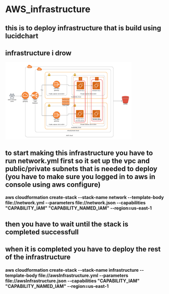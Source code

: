 # AWS_infrastructure

## this is to deploy infrastructure that is build using lucidchart

## infrastructure i drow  

<img align="center" src="https://github.com/mhmdahmedfathi/AWS_infrastructure/blob/main/infrastructure.png" width=400/>

## to start making this infrastructure you have to run network.yml first so it set up the vpc and public/private subnets that is needed to deploy (you have to make sure you logged in to aws in console using aws configure)

#### aws cloudformation create-stack --stack-name network --template-body file://network.yml  --parameters file://network.json --capabilities "CAPABILITY_IAM" "CAPABILITY_NAMED_IAM" --region=us-east-1

## then you have to wait until the stack is completed successfull 

## when it is completed you have to deploy the rest of the infrastructure 

#### aws cloudformation create-stack --stack-name infrastructure --template-body file://awsInfrastructure.yml  --parameters file://awsInfrastructure.json --capabilities "CAPABILITY_IAM" "CAPABILITY_NAMED_IAM" --region=us-east-1
